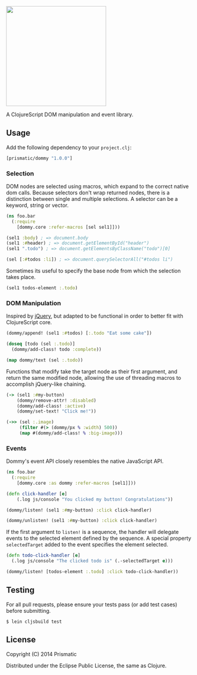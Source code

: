 <img src="resources/logo.png" width="270" />

A ClojureScript DOM manipulation and event library.

## Usage

Add the following dependency to your `project.clj`:

```clojure
[prismatic/dommy "1.0.0"]
```

### Selection

DOM nodes are selected using macros, which expand to the correct native dom calls. Because selectors don't wrap returned nodes, there is a distinction between single and multiple selections. A selector can be a keyword, string or vector.

```clojure
(ns foo.bar
  (:require 
    [dommy.core :refer-macros [sel sel1]]))

(sel1 :body) ; => document.body
(sel1 :#header) ; => document.getElementById("header")
(sel1 ".todo") ; => document.getElementsByClassName("todo")[0]

(sel [:#todos :li]) ; => document.querySelectorAll("#todos li")
```

Sometimes its useful to specify the base node from which the selection takes place.

```clojure
(sel1 todos-element :.todo)
```

### DOM Manipulation

Inspired by [jQuery](http://jquery.com), but adapted to be functional in order to better fit with ClojureScript core.

```clojure
(dommy/append! (sel1 :#todos) [:.todo "Eat some cake"])

(doseq [todo (sel :.todo)]
  (dommy/add-class! todo :complete))

(map dommy/text (sel :.todo))
```

Functions that modify take the target node as their first argument, and return the same modified node, allowing the use of threading macros to accomplish jQuery-like chaining.

```clojure
(-> (sel1 :#my-button)
	(dommy/remove-attr! :disabled)
	(dommy/add-class! :active)
	(dommy/set-text! "Click me!"))

(->> (sel :.image)
	 (filter #(> (dommy/px % :width) 500))
	 (map #(dommy/add-class! % :big-image)))
```

### Events

Dommy's event API closely resembles the native JavaScript API.

```clojure
(ns foo.bar
  (:require
    [dommy.core :as dommy :refer-macros [sel1]]))

(defn click-handler [e]
    (.log js/console "You clicked my button! Congratulations"))

(dommy/listen! (sel1 :#my-button) :click click-handler)

(dommy/unlisten! (sel1 :#my-button) :click click-handler)
```

If the first argument to `listen!` is a sequence, the handler will delegate events to the selected element defined by the sequence. A special property `selectedTarget` added to the event specifies the element selected.

```clojure
(defn todo-click-handler [e]
  (.log js/console "The clicked todo is" (.-selectedTarget e)))

(dommy/listen! [todos-element :.todo] :click todo-click-handler))
```

## Testing

For all pull requests, please ensure your tests pass (or add test cases) before submitting. 

    $ lein cljsbuild test

## License

Copyright (C) 2014 Prismatic

Distributed under the Eclipse Public License, the same as Clojure.
